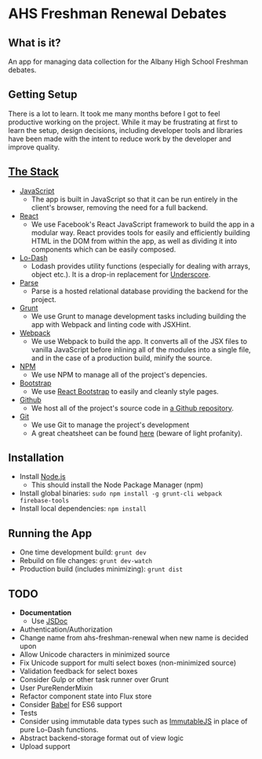 # AHS Freshman Renewal Debates

## What is it?
An app for managing data collection for the Albany High School Freshman debates.

## Getting Setup
There is a lot to learn. It took me many months before I got to feel productive working on the project. While it may be frustrating at first to learn the setup, design decisions, including developer tools and libraries have been made with the intent to reduce work by the developer and improve quality.

## [The Stack](http://stackshare.io/albany-high-school/albany-high-school)
- [JavaScript](http://en.wikipedia.org/wiki/JavaScript)
    - The app is built in JavaScript so that it can be run entirely
      in the client's browser, removing the need for a full backend.
- [React](https://facebook.github.io/react/)
    - We use Facebook's React JavaScript framework to build the app in a
      modular way. React provides tools for easily and efficiently building
      HTML in the DOM from within the app, as well as dividing it into
      components which can be easily composed.
- [Lo-Dash](https://lodash.com/)
    - Lodash provides utility functions (especially for dealing with arrays,
      object etc.). It is a drop-in replacement for
      [Underscore](http://underscorejs.org/).
- [Parse](https://www.parse.com/)
    - Parse is a hosted relational database providing the backend for the
      project.
- [Grunt](http://gruntjs.com/)
    - We use Grunt to manage development tasks including building the app with
      Webpack and linting code with JSXHint.
- [Webpack](http://webpack.github.io/)
    - We use Webpack to build the app. It converts all of the JSX files to
      vanilla JavaScript before inlining all of the modules into a single
      file, and in the case of a production build, minify the source.
- [NPM](https://www.npmjs.com/)
    - We use NPM to manage all of the project's depencies.
- [Bootstrap](http://getbootstrap.com/)
    - We use [React Bootstrap](http://react-bootstrap.github.io/) to easily and
      cleanly style pages.
- [Github](https://github.com/)
    - We host all of the project's source code in
      [a Github repository](https://github.com/AlbanyCompSci/ahs-freshman-renewal).
- [Git](http://git-scm.com/)
    - We use Git to manage the project's development 
    - A great cheatsheet can be found [here](http://rogerdudler.github.io/git-guide/)
      (beware of light profanity).

## Installation
- Install [Node.js](http://nodejs.org/download)
    - This should install the Node Package Manager (npm)
- Install global binaries: `sudo npm install -g grunt-cli webpack firebase-tools`
- Install local dependencies: `npm install`

## Running the App
- One time development build: `grunt dev`
- Rebuild on file changes: `grunt dev-watch`
- Production build (includes minimizing): `grunt dist`

## TODO
- **Documentation**
    - Use [JSDoc](http://usejsdoc.org/)
- Authentication/Authorization
- Change name from ahs-freshman-renewal when new name is decided upon
- Allow Unicode characters in minimized source
- Fix Unicode support for multi select boxes (non-minimized source)
- Validation feedback for select boxes
- Consider Gulp or other task runner over Grunt
- User PureRenderMixin
- Refactor component state into Flux store
- Consider [Babel](https://babeljs.io) for ES6 support
- Tests
- Consider using immutable data types such as
  [ImmutableJS](http://facebook.github.io/immutable-js/) in place of pure
  Lo-Dash functions.
- Abstract backend-storage format out of view logic
- Upload support
